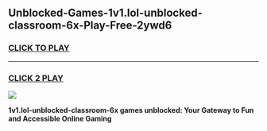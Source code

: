 
## Unblocked-Games-1v1.lol-unblocked-classroom-6x-Play-Free-2ywd6
<h3>
<a href="https://premium76.site?title=1v1.lol-unblocked-classroom-6x&ref=10A">CLICK TO PLAY</a></h3>
<hr>

<h3>
<a href="https://premium76.site?title=1v1.lol-unblocked-classroom-6x&ref=10A">CLICK 2 PLAY</a>
  
</h3>

<a href="https://premium76.site?title=1v1.lol-unblocked-classroom-6x&ref=10A"><img src="https://clearcache.store/games.png"></a>


**1v1.lol-unblocked-classroom-6x games unblocked: Your Gateway to Fun and Accessible Online Gaming**
